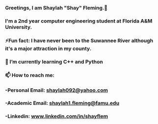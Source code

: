 ### Greetings, I am Shaylah "Shay" Fleming.👋 
### I'm a 2nd year computer engineering student at Florida A&M University. 
### ⚡Fun fact: I have never been to the Suwannee River although it's a major attraction in my county. 
### 🌱 I’m currently learning C++ and Python
### 📫 How to reach me:
### -Personal Email: shaylah092@yahoo.com
### -Academic Email: shaylah1.fleming@famu.edu
### -Linkedin: www.linkedin.com/in/shayflem
<!--
**shayflem/shayflem** is a ✨ _special_ ✨ repository because its `README.md` (this file) appears on your GitHub profile.

Here are some ideas to get you started:

- 🔭 I’m currently working on ...
- 👯 I’m looking to collaborate on ...
- 🤔 I’m looking for help with ...
- 💬 Ask me about ...
-  ...
- 😄 Pronouns: ...
  ...
-->
